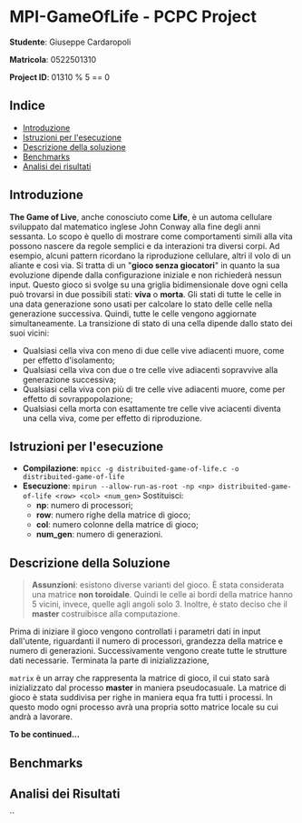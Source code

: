 # MPI-GameOfLife - PCPC Project
**Studente**: Giuseppe Cardaropoli

**Matricola**: 0522501310
 
**Project ID**: 01310 % 5 == 0

## Indice
* [Introduzione](#introduzione)
* [Istruzioni per l'esecuzione](#istruzioni-per-lesecuzione)
* [Descrizione della soluzione](#descrizione-della-soluzione)
* [Benchmarks](#benchmarks)
* [Analisi dei risultati](#analisi-dei-risultati)

## Introduzione
**The Game of Live**, anche conosciuto come **Life**, è un automa cellulare sviluppato dal matematico inglese John Conway alla fine degli anni sessanta. Lo scopo è quello di mostrare come comportamenti simili alla vita possono nascere da regole semplici e da interazioni tra diversi corpi. Ad esempio, alcuni pattern ricordano la riproduzione cellulare, altri il volo di un aliante e così via.
Si tratta di un "**gioco senza giocatori**" in quanto la sua evoluzione dipende dalla configurazione iniziale e non richiederà nessun input. Questo gioco si svolge su una griglia bidimensionale dove ogni cella può trovarsi in due possibili stati: **viva** o **morta**. Gli stati di tutte le celle in una data generazione sono usati per calcolare lo stato delle celle nella generazione successiva. Quindi, tutte le celle vengono aggiornate simultaneamente. La transizione di stato di una cella dipende dallo stato dei suoi vicini:
- Qualsiasi cella viva con meno di due celle vive adiacenti muore, come per effetto d'isolamento;
- Qualsiasi cella viva con due o tre celle vive adiacenti sopravvive alla generazione successiva;
- Qualsiasi cella viva con più di tre celle vive adiacenti muore, come per effetto di sovrappopolazione;
- Qualsiasi cella morta con esattamente tre celle vive aciacenti diventa una cella viva, come per effetto di riproduzione.

## Istruzioni per l'esecuzione
- **Compilazione**: `mpicc -g distribuited-game-of-life.c -o distribuited-game-of-life`
- **Esecuzione**: `mpirun --allow-run-as-root -np <np> distribuited-game-of-life <row> <col> <num_gen>`
Sostituisci:
	- **np**: numero di processori;
	- **row**: numero righe della matrice di gioco;
	- **col**: numero colonne della matrice di gioco;
	- **num_gen**: numero di generazioni.

## Descrizione della Soluzione
> **Assunzioni**: esistono diverse varianti del gioco. È stata considerata una matrice **non toroidale**. Quindi le celle ai bordi della matrice hanno 5 vicini, invece, quelle agli angoli solo 3. Inoltre, è stato deciso che il **master** costruibisce alla computazione.

Prima di iniziare il gioco vengono controllati i parametri dati in input dall'utente, riguardanti il numero di processori, grandezza della matrice e numero di generazioni. Successivamente vengono create tutte le strutture dati necessarie.
Terminata la parte di inizializzazione,

`matrix` è un array che rappresenta la matrice di gioco, il cui stato sarà inizializzato dal processo **master** in maniera pseudocasuale. La matrice di gioco è stata suddivisa per righe in maniera equa fra tutti i processi. In questo modo ogni processo avrà una propria sotto matrice locale su cui andrà a lavorare. 

**To be continued...**

## Benchmarks

## Analisi dei Risultati
``
